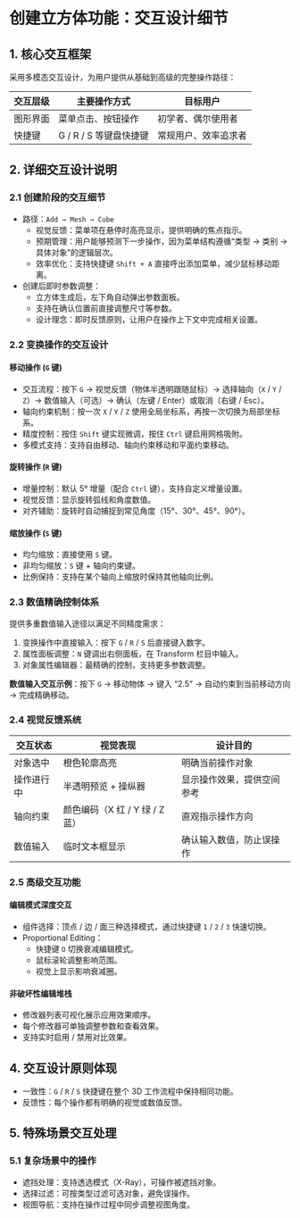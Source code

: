 # 创建立方体功能：交互设计细节

## 1. 核心交互框架

采用多模态交互设计，为用户提供从基础到高级的完整操作路径：

| 交互层级 | 主要操作方式 | 目标用户 |
| --- | --- | --- |
| 图形界面 | 菜单点击、按钮操作 | 初学者、偶尔使用者 |
| 快捷键 | G / R / S 等键盘快捷键 | 常规用户、效率追求者 |

## 2. 详细交互设计说明

### 2.1 创建阶段的交互细节

- 路径：`Add → Mesh → Cube`
  - 视觉反馈：菜单项在悬停时高亮显示，提供明确的焦点指示。
  - 预期管理：用户能够预测下一步操作，因为菜单结构遵循“类型 → 类别 → 具体对象”的逻辑层次。
  - 效率优化：支持快捷键 `Shift + A` 直接呼出添加菜单，减少鼠标移动距离。
- 创建后即时参数调整：
  - 立方体生成后，左下角自动弹出参数面板。
  - 支持在确认位置前直接调整尺寸等参数。
  - 设计理念：即时反馈原则，让用户在操作上下文中完成相关设置。

### 2.2 变换操作的交互设计

#### 移动操作 (`G` 键)

- 交互流程：按下 `G` → 视觉反馈（物体半透明跟随鼠标）→ 选择轴向（`X` / `Y` / `Z`）→ 数值输入（可选）→ 确认（左键 / Enter）或取消（右键 / Esc）。
- 轴向约束机制：按一次 `X` / `Y` / `Z` 使用全局坐标系，再按一次切换为局部坐标系。
- 精度控制：按住 `Shift` 键实现微调，按住 `Ctrl` 键启用网格吸附。
- 多模式支持：支持自由移动、轴向约束移动和平面约束移动。

#### 旋转操作 (`R` 键)

- 增量控制：默认 5° 增量（配合 `Ctrl` 键），支持自定义增量设置。
- 视觉反馈：显示旋转弧线和角度数值。
- 对齐辅助：旋转时自动捕捉到常见角度（15°、30°、45°、90°）。

#### 缩放操作 (`S` 键)

- 均匀缩放：直接使用 `S` 键。
- 非均匀缩放：`S` 键 + 轴向约束键。
- 比例保持：支持在某个轴向上缩放时保持其他轴向比例。

### 2.3 数值精确控制体系

提供多重数值输入途径以满足不同精度需求：

1. 变换操作中直接输入：按下 `G` / `R` / `S` 后直接键入数字。
2. 属性面板调整：`N` 键调出右侧面板，在 Transform 栏目中输入。
3. 对象属性编辑器：最精确的控制，支持更多参数调整。

**数值输入交互示例**：按下 `G` → 移动物体 → 键入 “2.5” → 自动约束到当前移动方向 → 完成精确移动。

### 2.4 视觉反馈系统

| 交互状态 | 视觉表现 | 设计目的 |
| --- | --- | --- |
| 对象选中 | 橙色轮廓高亮 | 明确当前操作对象 |
| 操作进行中 | 半透明预览 + 操纵器 | 显示操作效果，提供空间参考 |
| 轴向约束 | 颜色编码（X 红 / Y 绿 / Z 蓝） | 直观指示操作方向 |
| 数值输入 | 临时文本框显示 | 确认输入数值，防止误操作 |

### 2.5 高级交互功能

#### 编辑模式深度交互

- 组件选择：顶点 / 边 / 面三种选择模式，通过快捷键 `1` / `2` / `3` 快速切换。
- Proportional Editing：
  - 快捷键 `O` 切换衰减编辑模式。
  - 鼠标滚轮调整影响范围。
  - 视觉上显示影响衰减圈。

#### 非破坏性编辑堆栈

- 修改器列表可视化展示应用效果顺序。
- 每个修改器可单独调整参数和查看效果。
- 支持实时启用 / 禁用对比效果。

## 4. 交互设计原则体现

- 一致性：`G` / `R` / `S` 快捷键在整个 3D 工作流程中保持相同功能。
- 反馈性：每个操作都有明确的视觉或数值反馈。

## 5. 特殊场景交互处理

### 5.1 复杂场景中的操作

- 遮挡处理：支持透选模式（X-Ray），可操作被遮挡对象。
- 选择过滤：可按类型过滤可选对象，避免误操作。
- 视图导航：支持在操作过程中同步调整视图角度。


